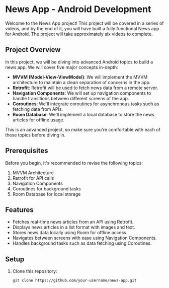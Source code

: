 # News App - Android Development

Welcome to the News App project! This project will be covered in a series of videos, and by the end of it, you will have built a fully functional News app for Android. The project will take approximately six videos to complete.

## Project Overview

In this project, we will be diving into advanced Android topics to build a news app. We will cover five major concepts in-depth:
- **MVVM (Model-View-ViewModel)**: We will implement the MVVM architecture to maintain a clean separation of concerns in the app.
- **Retrofit**: Retrofit will be used to fetch news data from a remote server.
- **Navigation Components**: We will set up navigation components to handle transitions between different screens of the app.
- **Coroutines**: We'll integrate coroutines for asynchronous tasks such as fetching data from APIs.
- **Room Database**: We'll implement a local database to store the news articles for offline usage.

This is an advanced project, so make sure you're comfortable with each of these topics before diving in.

## Prerequisites

Before you begin, it's recommended to revise the following topics:
1. MVVM Architecture
2. Retrofit for API calls
3. Navigation Components
4. Coroutines for background tasks
5. Room Database for local storage

## Features

- Fetches real-time news articles from an API using Retrofit.
- Displays news articles in a list format with images and text.
- Stores news data locally using Room for offline access.
- Navigates between screens with ease using Navigation Components.
- Handles background tasks such as data fetching using Coroutines.

## Setup

1. Clone this repository:
   ```bash
   git clone https://github.com/your-username/news-app.git
